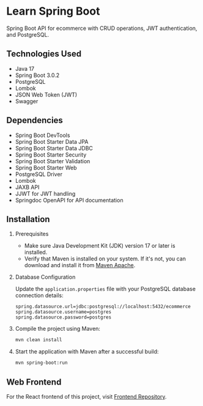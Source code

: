 # Learn Spring Boot

Spring Boot API for ecommerce with CRUD operations, JWT authentication, and PostgreSQL.

## Technologies Used

-   Java 17
-   Spring Boot 3.0.2
-   PostgreSQL
-   Lombok
-   JSON Web Token (JWT)
-   Swagger

## Dependencies

-   Spring Boot DevTools
-   Spring Boot Starter Data JPA
-   Spring Boot Starter Data JDBC
-   Spring Boot Starter Security
-   Spring Boot Starter Validation
-   Spring Boot Starter Web
-   PostgreSQL Driver
-   Lombok
-   JAXB API
-   JJWT for JWT handling
-   Springdoc OpenAPI for API documentation

## Installation

1. Prerequisites

    - Make sure Java Development Kit (JDK) version 17 or later is installed.
    - Verify that Maven is installed on your system. If it's not, you can download and install it from [Maven Apache](https://maven.apache.org/download.cgi).

2. Database Configuration

    Update the `application.properties` file with your PostgreSQL database connection details:

    ```properties
    spring.datasource.url=jdbc:postgresql://localhost:5432/ecommerce
    spring.datasource.username=postgres
    spring.datasource.password=postgres
    ```

3. Compile the project using Maven:

    ```sh
    mvn clean install
    ```

4. Start the application with Maven after a successful build:

    ```sh
    mvn spring-boot:run
    ```

## Web Frontend

For the React frontend of this project, visit [Frontend Repository](https://github.com/hanskym/react-ecommerce-dashboard).
